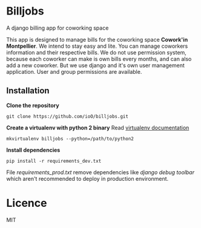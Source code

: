Billjobs
========

A django billing app for coworking space

This app is designed to manage bills for the coworking space **Cowork'in Montpellier**.
We intend to stay easy and lite. You can manage coworkers information and their respective bills.
We do not use permission system, because each coworker can make is own bills every months, and can also add a new 
coworker. But we use django and it's own user management application. User and group permissions are available.

Installation
------------

**Clone the repository**

    git clone https://github.com/ioO/billjobs.git

**Create a virtualenv with python 2 binary**
Read [virtualenv documentation](http://virtualenvwrapper.readthedocs.org/en/latest/ "Virtualenv")

    mkvirtualenv billjobs --python=/path/to/python2

**Install dependencies**

    pip install -r requirements_dev.txt

File *requirements_prod.txt* remove dependencies like *django debug toolbar* which aren't recommended to deploy in 
production environment.


Licence
=======

MIT
